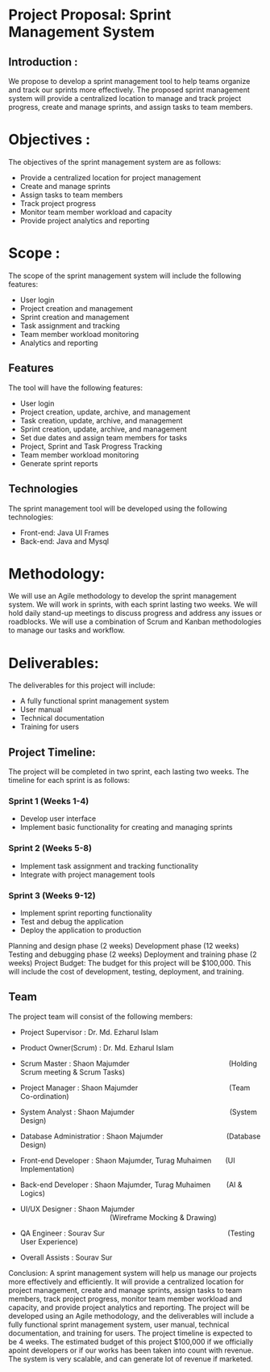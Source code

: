 # Project Proposal: Sprint Management System

## Introduction :
We propose to develop a sprint management tool to help teams organize and track our sprints more effectively. The proposed sprint management system will provide a centralized location to manage and track project progress, create and manage sprints, and assign tasks to team members.

# Objectives :
The objectives of the sprint management system are as follows:

- Provide a centralized location for project management
- Create and manage sprints
- Assign tasks to team members
- Track project progress
- Monitor team member workload and capacity
- Provide project analytics and reporting

# Scope :
The scope of the sprint management system will include the following features:

- User login
- Project creation and management
- Sprint creation and management
- Task assignment and tracking
- Team member workload monitoring
- Analytics and reporting

## Features
The tool will have the following features:
- User login
- Project creation, update, archive, and management
- Task creation, update, archive, and management
- Sprint creation, update, archive, and management
- Set due dates and assign team members for tasks
- Project, Sprint and Task Progress Tracking
- Team member workload monitoring
- Generate sprint reports

## Technologies
The sprint management tool will be developed using the following technologies:
- Front-end: Java UI Frames
- Back-end: Java and Mysql

# Methodology:
We will use an Agile methodology to develop the sprint management system. We will work in sprints, with each sprint lasting two weeks. We will hold daily stand-up meetings to discuss progress and address any issues or roadblocks. We will use a combination of Scrum and Kanban methodologies to manage our tasks and workflow.

# Deliverables:
The deliverables for this project will include:

- A fully functional sprint management system
- User manual
- Technical documentation
- Training for users

## Project Timeline:
The project will be completed in two sprint, each lasting two weeks. The timeline for each sprint is as follows:

### Sprint 1 (Weeks 1-4)
- Develop user interface
- Implement basic functionality for creating and managing sprints

### Sprint 2 (Weeks 5-8)
- Implement task assignment and tracking functionality
- Integrate with project management tools

### Sprint 3 (Weeks 9-12)
- Implement sprint reporting functionality
- Test and debug the application
- Deploy the application to production


Planning and design phase (2 weeks)
Development phase (12 weeks)
Testing and debugging phase (2 weeks)
Deployment and training phase (2 weeks)
Project Budget:
The budget for this project will be $100,000. This will include the cost of development, testing, deployment, and training.

## Team

The project team will consist of the following members:

- Project Supervisor : Dr. Md. Ezharul Islam

- Product Owner(Scrum) : Dr. Md. Ezharul Islam

- Scrum Master : Shaon Majumder &nbsp;&nbsp;&nbsp;&nbsp;&nbsp;&nbsp;&nbsp;&nbsp;&nbsp;&nbsp;&nbsp;&nbsp;&nbsp;&nbsp;&nbsp;&nbsp;&nbsp;&nbsp;&nbsp;&nbsp;&nbsp;&nbsp;&nbsp;&nbsp;&nbsp;&nbsp;&nbsp;&nbsp;&nbsp;&nbsp;&nbsp;&nbsp;&nbsp;&nbsp;&nbsp;&nbsp;&nbsp;&nbsp;&nbsp;&nbsp;&nbsp;&nbsp;&nbsp;&nbsp;&nbsp;&nbsp;&nbsp;&nbsp;&nbsp;(Holding Scrum meeting & Scrum Tasks)

- Project Manager : Shaon Majumder &nbsp;&nbsp;&nbsp;&nbsp;&nbsp;&nbsp;&nbsp;&nbsp;&nbsp;&nbsp;&nbsp;&nbsp;&nbsp;&nbsp;&nbsp;&nbsp;&nbsp;&nbsp;&nbsp;&nbsp;&nbsp;&nbsp;&nbsp;&nbsp;&nbsp;&nbsp;&nbsp;&nbsp;&nbsp;&nbsp;&nbsp;&nbsp;&nbsp;&nbsp;&nbsp;&nbsp;&nbsp;&nbsp;&nbsp;&nbsp;&nbsp;&nbsp;&nbsp;&nbsp;&nbsp;(Team Co-ordination)

- System Analyst : Shaon Majumder &nbsp;&nbsp;&nbsp;&nbsp;&nbsp;&nbsp;&nbsp;&nbsp;&nbsp;&nbsp;&nbsp;&nbsp;&nbsp;&nbsp;&nbsp;&nbsp;&nbsp;&nbsp;&nbsp;&nbsp;&nbsp;&nbsp;&nbsp;&nbsp;&nbsp;&nbsp;&nbsp;&nbsp;&nbsp;&nbsp;&nbsp;&nbsp;&nbsp;&nbsp;&nbsp;&nbsp;&nbsp;&nbsp;&nbsp;&nbsp;&nbsp;&nbsp;&nbsp;&nbsp;&nbsp;&nbsp;&nbsp;(System Design)

- Database Administratior : Shaon Majumder &nbsp;&nbsp;&nbsp;&nbsp;&nbsp;&nbsp;&nbsp;&nbsp;&nbsp;&nbsp;&nbsp;&nbsp;&nbsp;&nbsp;&nbsp;&nbsp;&nbsp;&nbsp;&nbsp;&nbsp;&nbsp;&nbsp;&nbsp;&nbsp;&nbsp;&nbsp;&nbsp;&nbsp;&nbsp;&nbsp;&nbsp;(Database Design)

- Front-end Developer : Shaon Majumder, Turag Muhaimen &nbsp;&nbsp;&nbsp;&nbsp;&nbsp;&nbsp;(UI Implementation)

- Back-end Developer : Shaon Majumder, Turag Muhaimen &nbsp;&nbsp;&nbsp;&nbsp;&nbsp;&nbsp;&nbsp;(AI & Logics)

- UI/UX Designer : Shaon Majumder &nbsp;&nbsp;&nbsp;&nbsp;&nbsp;&nbsp;&nbsp;&nbsp;&nbsp;&nbsp;&nbsp;&nbsp;&nbsp;&nbsp;&nbsp;&nbsp;&nbsp;&nbsp;&nbsp;&nbsp;&nbsp;&nbsp;&nbsp;&nbsp;&nbsp;&nbsp;&nbsp;&nbsp;&nbsp;&nbsp;&nbsp;&nbsp;&nbsp;&nbsp;&nbsp;&nbsp;&nbsp;&nbsp;&nbsp;&nbsp;&nbsp;&nbsp;&nbsp;&nbsp;&nbsp;(Wireframe Mocking & Drawing)

- QA Engineer : Sourav Sur &nbsp;&nbsp;&nbsp;&nbsp;&nbsp;&nbsp;&nbsp;&nbsp;&nbsp;&nbsp;&nbsp;&nbsp;&nbsp;&nbsp;&nbsp;&nbsp;&nbsp;&nbsp;&nbsp;&nbsp;&nbsp;&nbsp;&nbsp;&nbsp;&nbsp;&nbsp;&nbsp;&nbsp;&nbsp;&nbsp;&nbsp;&nbsp;&nbsp;&nbsp;&nbsp;&nbsp;&nbsp;&nbsp;&nbsp;&nbsp;&nbsp;&nbsp;&nbsp;&nbsp;&nbsp;&nbsp;&nbsp;&nbsp;&nbsp;&nbsp;&nbsp;&nbsp;&nbsp;&nbsp;&nbsp;&nbsp;&nbsp;&nbsp;&nbsp;&nbsp;&nbsp;(Testing User Experience)

- Overall Assists : Sourav Sur

Conclusion:
A sprint management system will help us manage our projects more effectively and efficiently. It will provide a centralized location for project management, create and manage sprints, assign tasks to team members, track project progress, monitor team member workload and capacity, and provide project analytics and reporting. The project will be developed using an Agile methodology, and the deliverables will include a fully functional sprint management system, user manual, technical documentation, and training for users. The project timeline is expected to be 4 weeks. The estimated budget of this project $100,000 if we officially apoint developers or if our works has been taken into count with revenue. The system is very scalable, and can generate lot of revenue if marketed.